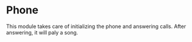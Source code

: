 # Phone
This module takes care of initializing the phone and answering calls.
After answering, it will paly a song.
